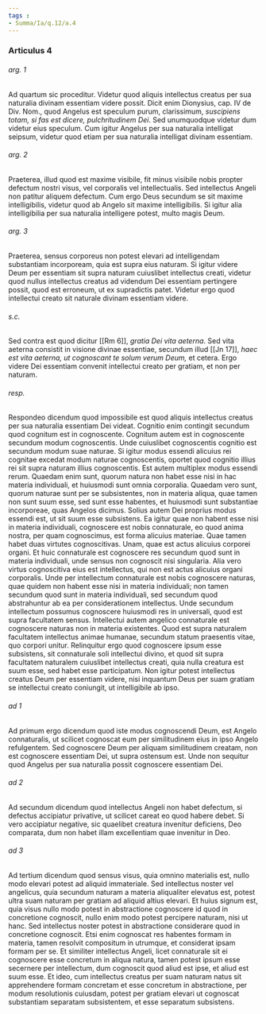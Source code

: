 ```yaml
---
tags : 
- Summa/Ia/q.12/a.4
---
```


### Articulus 4

###### arg. 1
Ad quartum sic proceditur. Videtur quod aliquis intellectus creatus per sua naturalia divinam essentiam videre possit. Dicit enim Dionysius, cap. IV de Div. Nom., quod Angelus est speculum purum, clarissimum, *suscipiens totam, si fas est dicere, pulchritudinem Dei*. Sed unumquodque videtur dum videtur eius speculum. Cum igitur Angelus per sua naturalia intelligat seipsum, videtur quod etiam per sua naturalia intelligat divinam essentiam.

###### arg. 2
Praeterea, illud quod est maxime visibile, fit minus visibile nobis propter defectum nostri visus, vel corporalis vel intellectualis. Sed intellectus Angeli non patitur aliquem defectum. Cum ergo Deus secundum se sit maxime intelligibilis, videtur quod ab Angelo sit maxime intelligibilis. Si igitur alia intelligibilia per sua naturalia intelligere potest, multo magis Deum.

###### arg. 3
Praeterea, sensus corporeus non potest elevari ad intelligendam substantiam incorpoream, quia est supra eius naturam. Si igitur videre Deum per essentiam sit supra naturam cuiuslibet intellectus creati, videtur quod nullus intellectus creatus ad videndum Dei essentiam pertingere possit, quod est erroneum, ut ex supradictis patet. Videtur ergo quod intellectui creato sit naturale divinam essentiam videre.

###### s.c.
Sed contra est quod dicitur [[Rm 6]], *gratia Dei vita aeterna*. Sed vita aeterna consistit in visione divinae essentiae, secundum illud [[Jn 17]], *haec est vita aeterna, ut cognoscant te solum verum Deum,* et cetera. Ergo videre Dei essentiam convenit intellectui creato per gratiam, et non per naturam.

###### resp.
Respondeo dicendum quod impossibile est quod aliquis intellectus creatus per sua naturalia essentiam Dei videat. Cognitio enim contingit secundum quod cognitum est in cognoscente. Cognitum autem est in cognoscente secundum modum cognoscentis. Unde cuiuslibet cognoscentis cognitio est secundum modum suae naturae. Si igitur modus essendi alicuius rei cognitae excedat modum naturae cognoscentis, oportet quod cognitio illius rei sit supra naturam illius cognoscentis. Est autem multiplex modus essendi rerum. Quaedam enim sunt, quorum natura non habet esse nisi in hac materia individuali, et huiusmodi sunt omnia corporalia. Quaedam vero sunt, quorum naturae sunt per se subsistentes, non in materia aliqua, quae tamen non sunt suum esse, sed sunt esse habentes, et huiusmodi sunt substantiae incorporeae, quas Angelos dicimus. Solius autem Dei proprius modus essendi est, ut sit suum esse subsistens. Ea igitur quae non habent esse nisi in materia individuali, cognoscere est nobis connaturale, eo quod anima nostra, per quam cognoscimus, est forma alicuius materiae. Quae tamen habet duas virtutes cognoscitivas. Unam, quae est actus alicuius corporei organi. Et huic connaturale est cognoscere res secundum quod sunt in materia individuali, unde sensus non cognoscit nisi singularia. Alia vero virtus cognoscitiva eius est intellectus, qui non est actus alicuius organi corporalis. Unde per intellectum connaturale est nobis cognoscere naturas, quae quidem non habent esse nisi in materia individuali; non tamen secundum quod sunt in materia individuali, sed secundum quod abstrahuntur ab ea per considerationem intellectus. Unde secundum intellectum possumus cognoscere huiusmodi res in universali, quod est supra facultatem sensus. Intellectui autem angelico connaturale est cognoscere naturas non in materia existentes. Quod est supra naturalem facultatem intellectus animae humanae, secundum statum praesentis vitae, quo corpori unitur. Relinquitur ergo quod cognoscere ipsum esse subsistens, sit connaturale soli intellectui divino, et quod sit supra facultatem naturalem cuiuslibet intellectus creati, quia nulla creatura est suum esse, sed habet esse participatum. Non igitur potest intellectus creatus Deum per essentiam videre, nisi inquantum Deus per suam gratiam se intellectui creato coniungit, ut intelligibile ab ipso.

###### ad 1
Ad primum ergo dicendum quod iste modus cognoscendi Deum, est Angelo connaturalis, ut scilicet cognoscat eum per similitudinem eius in ipso Angelo refulgentem. Sed cognoscere Deum per aliquam similitudinem creatam, non est cognoscere essentiam Dei, ut supra ostensum est. Unde non sequitur quod Angelus per sua naturalia possit cognoscere essentiam Dei.

###### ad 2
Ad secundum dicendum quod intellectus Angeli non habet defectum, si defectus accipiatur privative, ut scilicet careat eo quod habere debet. Si vero accipiatur negative, sic quaelibet creatura invenitur deficiens, Deo comparata, dum non habet illam excellentiam quae invenitur in Deo.

###### ad 3
Ad tertium dicendum quod sensus visus, quia omnino materialis est, nullo modo elevari potest ad aliquid immateriale. Sed intellectus noster vel angelicus, quia secundum naturam a materia aliqualiter elevatus est, potest ultra suam naturam per gratiam ad aliquid altius elevari. Et huius signum est, quia visus nullo modo potest in abstractione cognoscere id quod in concretione cognoscit, nullo enim modo potest percipere naturam, nisi ut hanc. Sed intellectus noster potest in abstractione considerare quod in concretione cognoscit. Etsi enim cognoscat res habentes formam in materia, tamen resolvit compositum in utrumque, et considerat ipsam formam per se. Et similiter intellectus Angeli, licet connaturale sit ei cognoscere esse concretum in aliqua natura, tamen potest ipsum esse secernere per intellectum, dum cognoscit quod aliud est ipse, et aliud est suum esse. Et ideo, cum intellectus creatus per suam naturam natus sit apprehendere formam concretam et esse concretum in abstractione, per modum resolutionis cuiusdam, potest per gratiam elevari ut cognoscat substantiam separatam subsistentem, et esse separatum subsistens.


